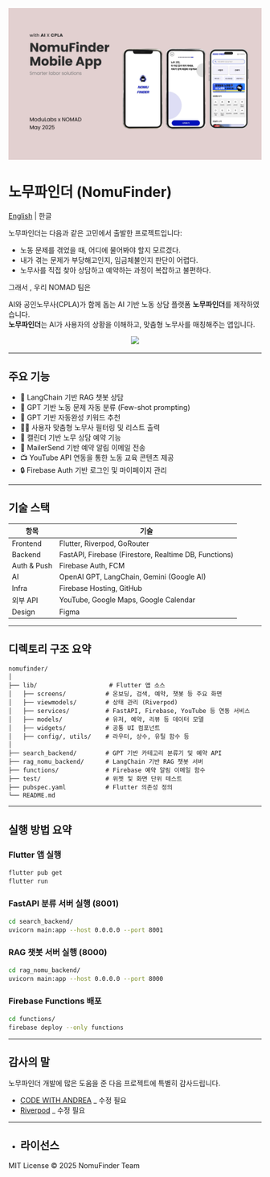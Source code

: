 <p align="center">
  <img src="https://github.com/Whatthe-we/nomufinder_project/blob/main/assets/images/README_1.png?raw=true" width="800">
</p>

# 노무파인더 (NomuFinder)

[English](README.md) | 한글

노무파인더는 다음과 같은 고민에서 출발한 프로젝트입니다:

* 노동 문제를 겪었을 때, 어디에 물어봐야 할지 모르겠다.
* 내가 겪는 문제가 부당해고인지, 임금체불인지 판단이 어렵다.
* 노무사를 직접 찾아 상담하고 예약하는 과정이 복잡하고 불편하다.

그래서 , 우리 NOMAD 팀은

AI와 공인노무사(CPLA)가 함께 돕는 AI 기반 노동 상담 플랫폼 **노무파인더**를 제작하였습니다.  
**노무파인더**는 AI가 사용자의 상황을 이해하고, 맞춤형 노무사를 매칭해주는 앱입니다.

<p align="center">
    <img src="https://github.com/mycalls/applimode-examples/blob/main/assets/am-preview-480p-10f-240829.gif?raw=true" width="320">
</p>

---

## 주요 기능
- 💬 LangChain 기반 RAG 챗봇 상담
- 🤖 GPT 기반 노동 문제 자동 분류 (Few-shot prompting)
- 🧠 GPT 기반 자동완성 키워드 추천
- 👨‍⚖️ 사용자 맞춤형 노무사 필터링 및 리스트 출력
- 📆 캘린더 기반 노무 상담 예약 기능
- 📩 MailerSend 기반 예약 알림 이메일 전송
- 📺 YouTube API 연동을 통한 노동 교육 콘텐츠 제공
- 🔒 Firebase Auth 기반 로그인 및 마이페이지 관리

---

## 기술 스택

| 항목 | 기술 |
|------|-----------|
|    Frontend    |    Flutter, Riverpod, GoRouter    |
| Backend | FastAPI, Firebase (Firestore, Realtime DB, Functions) |
| Auth & Push | Firebase Auth, FCM |
| AI | OpenAI GPT, LangChain, Gemini (Google AI) |
| Infra | Firebase Hosting, GitHub |
| 외부 API | YouTube, Google Maps, Google Calendar |
| Design | Figma |

---

## 디렉토리 구조 요약

```
nomufinder/
│
├── lib/                    # Flutter 앱 소스
│   ├── screens/           # 온보딩, 검색, 예약, 챗봇 등 주요 화면
│   ├── viewmodels/        # 상태 관리 (Riverpod)
│   ├── services/          # FastAPI, Firebase, YouTube 등 연동 서비스
│   ├── models/            # 유저, 예약, 리뷰 등 데이터 모델
│   ├── widgets/           # 공통 UI 컴포넌트
│   ├── config/, utils/    # 라우터, 상수, 유틸 함수 등
│
├── search_backend/        # GPT 기반 카테고리 분류기 및 예약 API
├── rag_nomu_backend/      # LangChain 기반 RAG 챗봇 서버
├── functions/             # Firebase 예약 알림 이메일 함수
├── test/                  # 위젯 및 화면 단위 테스트
├── pubspec.yaml           # Flutter 의존성 정의
└── README.md
```

---

## 실행 방법 요약
### Flutter 앱 실행

```bash
flutter pub get
flutter run
```

### FastAPI 분류 서버 실행 (8001)

```bash
cd search_backend/
uvicorn main:app --host 0.0.0.0 --port 8001
```

### RAG 챗봇 서버 실행 (8000)

```bash
cd rag_nomu_backend/
uvicorn main:app --host 0.0.0.0 --port 8000
```

### Firebase Functions 배포

```bash
cd functions/
firebase deploy --only functions
```

---

## 감사의 말
노무파인더 개발에 많은 도움을 준 다음 프로젝트에 특별히 감사드립니다.
* [CODE WITH ANDREA](https://codewithandrea.com/) _ 수정 필요
* [Riverpod](https://riverpod.dev/) _ 수정 필요

---
* ## 라이선스

MIT License © 2025 NomuFinder Team
